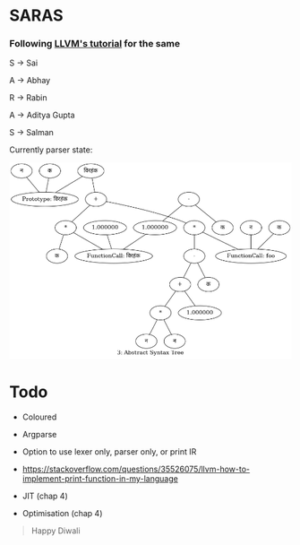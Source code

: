 # SARAS
### Following [LLVM's tutorial](https://www.llvm.org/docs/tutorial/MyFirstLanguageFrontend/) for the same

S -> Sai

A -> Abhay

R -> Rabin

A -> Aditya Gupta

S -> Salman

Currently parser state:

![Graph](graphs/graph.png)

# Todo

* Coloured
* Argparse
* Option to use lexer only, parser only, or print IR
* https://stackoverflow.com/questions/35526075/llvm-how-to-implement-print-function-in-my-language

* JIT (chap 4)
* Optimisation (chap 4)

> Happy Diwali
